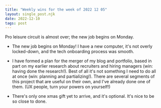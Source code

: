 ```yaml
---
title: "Weekly wins for the week of 2022 12 05"
layout: single_post.njk
date: 2022-12-10
tags: post
---
```


Pro leisure circuit is almost over; the new job begins on Monday.

- The new job begins on Monday! I have a new computer, it's not overly locked-down, and the tech onboarding process was smooth.

- I have formed a plan for the merger of my blog and portfolio, based in part on my earlier research about recruiters and hiring managers (win: having done the research!). Best of all it's not something I need to do all at once (win: planning and partializing!). There are several segments of this project that are useful on their own, and I've already done one of them. (UX people, turn your powers on yourself!)

- There's only one xmas gift yet to arrive, and it's optional. It's nice to be so close to done.
